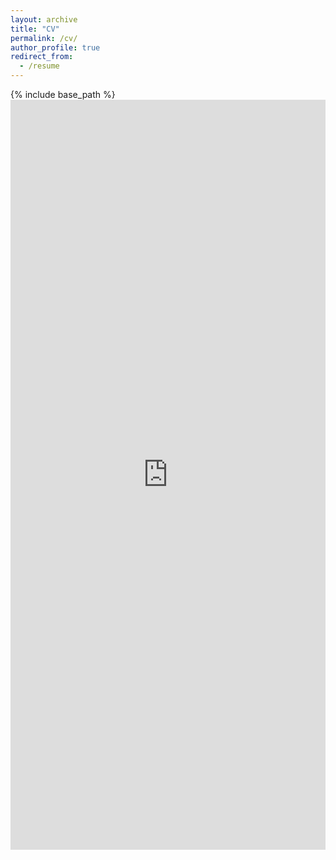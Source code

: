 ```yaml
---
layout: archive
title: "CV"
permalink: /cv/
author_profile: true
redirect_from:
  - /resume
---
```


{% include base_path %}
<embed src="https://yibinjia.github.io/files/Resumes_YibinJia.pdf" width="100%" height="1200px" type="application/pdf">
